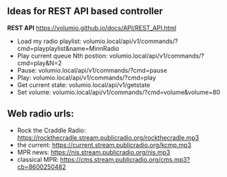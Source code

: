 ## Ideas for REST API based controller
**REST API** https://volumio.github.io/docs/API/REST_API.html

* Load my radio playlist: volumio.local/api/v1/commands/?cmd=playplaylist&name=MinnRadio
* Play current queue Nth postion: volumio.local/api/v1/commands/?cmd=play&N=2
* Pause: volumio.local/api/v1/commands/?cmd=pause
* Play: volumio.local/api/v1/commands/?cmd=play
* Get current state: volumio.local/api/v1/getstate
* Set volume: volumio.local/api/v1/commands/?cmd=volume&volume=80


## Web radio urls:
* Rock the Craddle Radio: https://rockthecradle.stream.publicradio.org/rockthecradle.mp3
* the current: https://current.stream.publicradio.org/kcmp.mp3
* MPR news: https://nis.stream.publicradio.org/nis.mp3
* classical MPR: https://cms.stream.publicradio.org/cms.mp3?cb=8600250482
